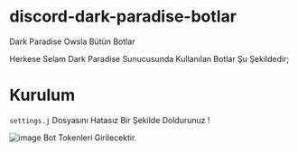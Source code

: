 # discord-dark-paradise-botlar
Dark Paradise Owsla Bütün Botlar

Herkese Selam Dark Paradise Sunucusunda Kullanılan Botlar Şu Şekildedir;

# Kurulum
``settings.j`` Dosyasını Hatasız Bir Şekilde Doldurunuz !

![image](https://user-images.githubusercontent.com/67175233/147498639-b6242ca0-65e2-4fe4-9bd2-39898dd1d3a2.png)
Bot Tokenleri Girilecektir.

